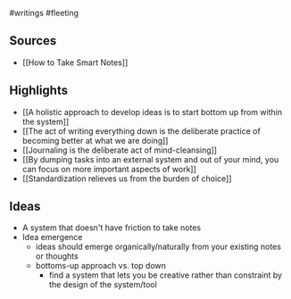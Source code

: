 #writings #fleeting 


## Sources

- [[How to Take Smart Notes]]

## Highlights

- [[A holistic approach to develop ideas is to start bottom up from within the system]]
- [[The act of writing everything down is the deliberate practice of becoming better at what we are doing]]
- [[Journaling is the deliberate act of mind-cleansing]]
- [[By dumping tasks into an external system and out of your mind, you can focus on more important aspects of work]]
- [[Standardization relieves us from the burden of choice]]

## Ideas

- A system that doesn't have friction to take notes
- Idea emergence
	- ideas should emerge organically/naturally from your existing notes or thoughts
	- bottoms-up approach vs. top down
		- find a system that lets you be creative rather than constraint by the design of the system/tool

